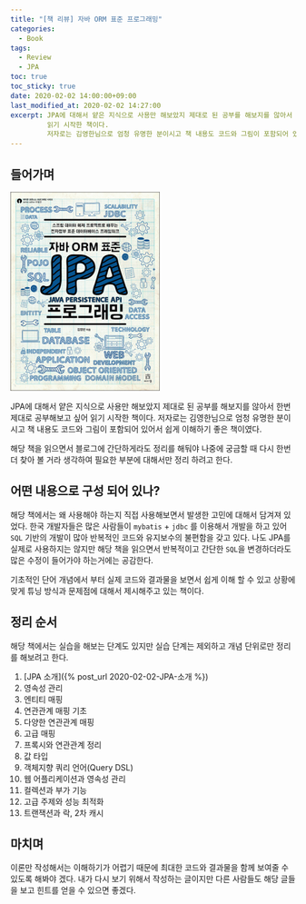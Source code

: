 ```yaml
---
title: "[책 리뷰] 자바 ORM 표준 프로그래밍"
categories:
  - Book
tags:
  - Review
  - JPA
toc: true
toc_sticky: true
date: 2020-02-02 14:00:00+09:00  
last_modified_at: 2020-02-02 14:27:00
excerpt: JPA에 대해서 얕은 지식으로 사용만 해보았지 제대로 된 공부를 해보지를 않아서 한번 제대로 공부해보고 싶어
         읽기 시작한 책이다.
         저자로는 김영한님으로 엄청 유명한 분이시고 책 내용도 코드와 그림이 포함되어 있어서 쉽게 이해하기 좋은 책이였다.
---
```


## 들어가며
![자바 ORM 표준 프로그래밍](/assets/images/자바_ORM_표준_JPA_프로그래밍.png)

JPA에 대해서 얕은 지식으로 사용만 해보았지 제대로 된 공부를 해보지를 않아서 한번 제대로 공부해보고 싶어
읽기 시작한 책이다.
저자로는 김영한님으로 엄청 유명한 분이시고 책 내용도 코드와 그림이 포함되어 있어서 쉽게 이해하기 좋은 책이였다.

해당 책을 읽으면서 블로그에 간단하게라도 정리를 해둬야 나중에 궁금할 때 다시 한번 더 찾아 볼 거라 생각하여
필요한 부분에 대해서만 정리 하려고 한다.

## 어떤 내용으로 구성 되어 있나?
해당 책에서는 왜 사용해야 하는지 직접 사용해보면서 발생한 고민에 대해서 담겨져 있었다.
한국 개발자들은 많은 사람들이 `mybatis` + `jdbc` 를 이용해서 개발을 하고 있어 `SQL` 기반의
개발이 많아 반복적인 코드와 유지보수의 불편함을 갖고 있다. 나도 JPA를 실제로 사용하지는 않지만
해당 책을 읽으면서 반복적이고 간단한 `SQL`을 변경하더라도 많은 수정이 들어가야 하는거에는 공감한다.

기초적인 단어 개념에서 부터 실제 코드와 결과물을 보면서 쉽게 이해 할 수 있고
상황에 맞게 튜닝 방식과 문제점에 대해서 제시해주고 있는 책이다. 

## 정리 순서
해당 책에서는 실습을 해보는 단계도 있지만 실습 단계는 제외하고 개념 단위로만 정리를 해보려고 한다.

1. [JPA 소개]({% post_url 2020-02-02-JPA-소개 %})
2. 영속성 관리
3. 엔티티 매핑
4. 연관관계 매핑 기초
5. 다양한 연관관계 매핑
6. 고급 매핑
7. 프록시와 연관관계 정리
8. 값 타입
9. 객체지향 쿼리 언어(Query DSL)
10. 웹 어플리케이션과 영속성 관리
11. 컬렉션과 부가 기능
12. 고급 주제와 성능 최적화
13. 트랜잭션과 락, 2차 캐시

## 마치며
이론만 작성해서는 이해하기가 어렵기 때문에 최대한 코드와 결과물을 함께 보여줄 수 있도록 해봐야 겠다.
내가 다시 보기 위해서 작성하는 글이지만 다른 사람들도 해당 글들을 보고 힌트를 얻을 수 있으면 좋겠다.